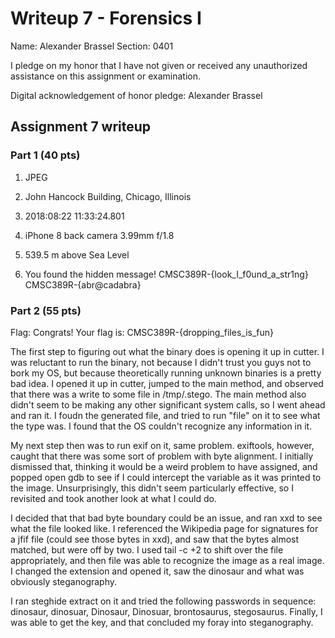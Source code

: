 Writeup 7 - Forensics I
======

Name: Alexander Brassel
Section: 0401

I pledge on my honor that I have not given or received any unauthorized assistance on this assignment or examination.

Digital acknowledgement of honor pledge: Alexander Brassel

## Assignment 7 writeup

### Part 1 (40 pts)

1. JPEG

2. John Hancock Building, Chicago, Illinois

3. 2018:08:22 11:33:24.801

4. iPhone 8 back camera 3.99mm f/1.8

5. 539.5 m above Sea Level

6. You found the hidden message! CMSC389R-{look_I_f0und_a_str1ng}
CMSC389R-{abr@cadabra}

### Part 2 (55 pts)

Flag: Congrats! Your flag is: CMSC389R-{dropping_files_is_fun}

The first step to figuring out what the binary does is opening it up in cutter.  I was reluctant to run the binary, not because I didn't trust you guys not to bork my OS, but because theoretically running unknown binaries is a pretty bad idea.  I opened it up in cutter, jumped to the main method, and observed that there was a write to some file in /tmp/.stego.  The main method also didn't seem to be making any other significant system calls, so I went ahead and ran it.  I foudn the generated file, and tried to run "file" on it to see what the type was.  I found that the OS couldn't recognize any information in it.

My next step then was to run exif on it, same problem. exiftools, however, caught that there was some sort of problem with byte alignment.  I initially dismissed that, thinking it would be a weird problem to have assigned, and popped open gdb to see if I could intercept the variable as it was printed to the image.  Unsurprisingly, this didn't seem particularly effective, so I revisited and took another look at what I could do.

I decided that that bad byte boundary could be an issue, and ran xxd to see what the file looked like.  I referenced the Wikipedia page for signatures for a jfif file (could see those bytes in xxd), and saw that the bytes almost matched, but were off by two.  I used tail -c +2 to shift over the file appropriately, and then file was able to recognize the image as a real image.  I changed the extension and opened it, saw the dinosaur and what was obviously steganography.

I ran steghide extract on it and tried the following passwords in sequence: dinosaur, dinosuar, Dinosaur, Dinosuar, brontosaurus, stegosaurus.  Finally, I was able to get the key, and that concluded my foray into steganography.